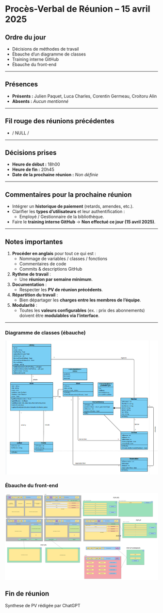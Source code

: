 # Procès-Verbal de Réunion – 15 avril 2025

## Ordre du jour
- Décisions de méthodes de travail
- Ébauche d’un diagramme de classes
- Training interne GitHub
- Ébauche du front-end

---

## Présences
- **Présents :** Julien Paquet, Luca Charles, Corentin Germeau, Croitoru Alin  
- **Absents :** *Aucun mentionné*

---

## Fil rouge des réunions précédentes
- / NULL /

---

## Décisions prises
- **Heure de début :** 18h00  
- **Heure de fin :** 20h45
- **Date de la prochaine réunion :** *Non définie*

---

## Commentaires pour la prochaine réunion
- Intégrer un **historique de paiement** (retards, amendes, etc.).
- Clarifier les **types d’utilisateurs** et leur authentification :  
  - Employé / Gestionnaire de la bibliothèque.
- Faire le **training interne GitHub** → **Non effectué ce jour (15 avril 2025)**.

---

## Notes importantes

1. **Procéder en anglais** pour tout ce qui est :
   - Nommage de variables / classes / fonctions
   - Commentaires de code
   - Commits & descriptions GitHub
2. **Rythme de travail** :
   - Une **réunion par semaine minimum**.
3. **Documentation** :
   - Respecter les **PV de réunion précédents**.
4. **Répartition du travail** :
   - Bien départager les **charges entre les membres de l’équipe**.
5. **Modularité** :
   - Toutes les **valeurs configurables** (ex. : prix des abonnements) doivent être **modulables via l’interface**.

---

### Diagramme de classes (ébauche)
![Diagramme de classes](../Images/Class_Diagram.png)

### Ébauche du front-end
![Ebauche du Front-End](../Images/Front_end.png)

## Fin de réunion
Synthese de PV rédigée par ChatGPT